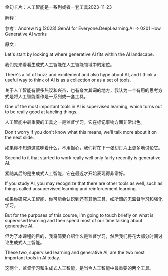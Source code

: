 

金句卡片：人工智能是一系列或者一套工具2023-11-23



解释：



参考：Andrew Ng.(2023).GenAI for Everyone.DeepLearning.AI => 0201 How Generative AI works



原文：



Let's start by looking at where generative Al fits within the Al landscape.



我们先来看看生成式人工智能在人工智能领域中的定位。



There's a lot of buzz and excitement and also hype about Al, and I think a useful way to think of Al is as a collection or as a set of tools.



关于人工智能有很多热议和兴奋，也有夸大其词的地方，我认为一个有用的思考方式是将人工智能看作是一系列或一套工具。



One of the most important tools in Al is supervised learning, which turns out to be really good at labeling things.



人工智能中最重要的工具之一是监督学习，它在标记事物方面非常出色。



Don't worry if you don't know what this means, we'll talk more about it on the next slide.



如果你不知道这意味着什么，不用担心，我们将在下一张幻灯片上更多地讨论它。



Second to it that started to work really well only fairly recently is generative Al.



紧随其后的是生成式人工智能，它在最近才开始表现得非常好。



If you study Al, you may recognize that there are other tools as well, such as things called unsupervised learning and reinforcement learning.



如果你研究人工智能，你可能会认识到还有其他工具，如所谓的无监督学习和强化学习。



But for the purposes of this course, I'm going to touch briefly on what is supervised learning and then spend most of our time talking about generative Al.



但为了本课程的目的，我将简要介绍什么是监督学习，然后我们将花大部分时间讨论生成式人工智能。



These two, supervised learning and generative Al, are the two most important tools in Al today.



这两个，监督学习和生成式人工智能，是当今人工智能中最重要的两个工具。



